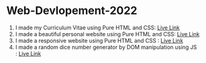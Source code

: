 # Web-Devlopement-2022

1. I made my Curriculum Vitae using Pure HTML and CSS: [Live Link](https://vaib215.github.io/Web-Devlopement-2022/Project%201:%20CV%20using%20Pure%20HTML%20and%20CSS/)
2. I made a beautiful personal website using Pure HTML and CSS: [Live Link](https://vaib215.github.io/Web-Devlopement-2022/Project%202:%20Stylised%20Personal%20Site/)
3. I made a responsive website using Pure HTML and CSS : [Live Link](https://vaib215.github.io/Web-Devlopement-2022/Project%203:%20Responsive%20Website%20using%20HTML%20and%20CSS)
4. I made a random dice number generator by DOM manipulation using JS : [Live Link](https://vaib215.github.io/Web-Devlopement-2022/Project%204:%20Random%20Dice%20Number%20Generator%20using%20JS/)
